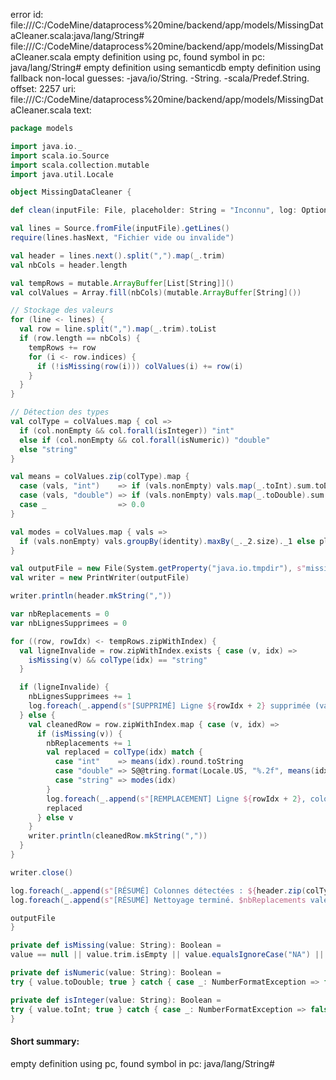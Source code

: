 error id: file:///C:/CodeMine/dataprocess%20mine/backend/app/models/MissingDataCleaner.scala:java/lang/String#
file:///C:/CodeMine/dataprocess%20mine/backend/app/models/MissingDataCleaner.scala
empty definition using pc, found symbol in pc: java/lang/String#
empty definition using semanticdb
empty definition using fallback
non-local guesses:
	 -java/io/String.
	 -String.
	 -scala/Predef.String.
offset: 2257
uri: file:///C:/CodeMine/dataprocess%20mine/backend/app/models/MissingDataCleaner.scala
text:
```scala
package models

import java.io._
import scala.io.Source
import scala.collection.mutable
import java.util.Locale

object MissingDataCleaner {

def clean(inputFile: File, placeholder: String = "Inconnu", log: Option[StringBuilder] = None): File = {

val lines = Source.fromFile(inputFile).getLines()
require(lines.hasNext, "Fichier vide ou invalide")

val header = lines.next().split(",").map(_.trim)
val nbCols = header.length

val tempRows = mutable.ArrayBuffer[List[String]]()
val colValues = Array.fill(nbCols)(mutable.ArrayBuffer[String]())

// Stockage des valeurs
for (line <- lines) {
  val row = line.split(",").map(_.trim).toList
  if (row.length == nbCols) {
    tempRows += row
    for (i <- row.indices) {
      if (!isMissing(row(i))) colValues(i) += row(i)
    }
  }
}

// Détection des types
val colType = colValues.map { col =>
  if (col.nonEmpty && col.forall(isInteger)) "int"
  else if (col.nonEmpty && col.forall(isNumeric)) "double"
  else "string"
}

val means = colValues.zip(colType).map {
  case (vals, "int")    => if (vals.nonEmpty) vals.map(_.toInt).sum.toDouble / vals.size else 0.0
  case (vals, "double") => if (vals.nonEmpty) vals.map(_.toDouble).sum / vals.size else 0.0
  case _                => 0.0
}

val modes = colValues.map { vals =>
  if (vals.nonEmpty) vals.groupBy(identity).maxBy(_._2.size)._1 else placeholder
}

val outputFile = new File(System.getProperty("java.io.tmpdir"), s"missing_cleaned_${inputFile.getName}")
val writer = new PrintWriter(outputFile)

writer.println(header.mkString(","))

var nbReplacements = 0
var nbLignesSupprimees = 0

for ((row, rowIdx) <- tempRows.zipWithIndex) {
  val ligneInvalide = row.zipWithIndex.exists { case (v, idx) =>
    isMissing(v) && colType(idx) == "string"
  }

  if (ligneInvalide) {
    nbLignesSupprimees += 1
    log.foreach(_.append(s"[SUPPRIMÉ] Ligne ${rowIdx + 2} supprimée (valeur manquante non numérique) : ${row.mkString(", ")}\n"))
  } else {
    val cleanedRow = row.zipWithIndex.map { case (v, idx) =>
      if (isMissing(v)) {
        nbReplacements += 1
        val replaced = colType(idx) match {
          case "int"    => means(idx).round.toString
          case "double" => S@@tring.format(Locale.US, "%.2f", means(idx))
          case "string" => modes(idx)
        }
        log.foreach(_.append(s"[REMPLACEMENT] Ligne ${rowIdx + 2}, colonne '${header(idx)}': valeur manquante remplacée par '$replaced'\n"))
        replaced
      } else v
    }
    writer.println(cleanedRow.mkString(","))
  }
}

writer.close()

log.foreach(_.append(s"[RÉSUMÉ] Colonnes détectées : ${header.zip(colType).map { case (h, t) => s"$h[$t]" }.mkString(", ")}\n"))
log.foreach(_.append(s"[RÉSUMÉ] Nettoyage terminé. $nbReplacements valeurs remplacées. $nbLignesSupprimees lignes supprimées.\n"))

outputFile
}

private def isMissing(value: String): Boolean =
value == null || value.trim.isEmpty || value.equalsIgnoreCase("NA") || value.equalsIgnoreCase("null") || value.equalsIgnoreCase("NaN")

private def isNumeric(value: String): Boolean =
try { value.toDouble; true } catch { case _: NumberFormatException => false }

private def isInteger(value: String): Boolean =
try { value.toInt; true } catch { case _: NumberFormatException => false }
}
```


#### Short summary: 

empty definition using pc, found symbol in pc: java/lang/String#